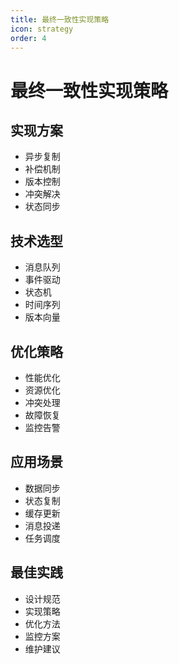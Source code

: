 ```yaml
---
title: 最终一致性实现策略
icon: strategy
order: 4
---
```


# 最终一致性实现策略

## 实现方案
- 异步复制
- 补偿机制
- 版本控制
- 冲突解决
- 状态同步

## 技术选型
- 消息队列
- 事件驱动
- 状态机
- 时间序列
- 版本向量

## 优化策略
- 性能优化
- 资源优化
- 冲突处理
- 故障恢复
- 监控告警

## 应用场景
- 数据同步
- 状态复制
- 缓存更新
- 消息投递
- 任务调度

## 最佳实践
- 设计规范
- 实现策略
- 优化方法
- 监控方案
- 维护建议
